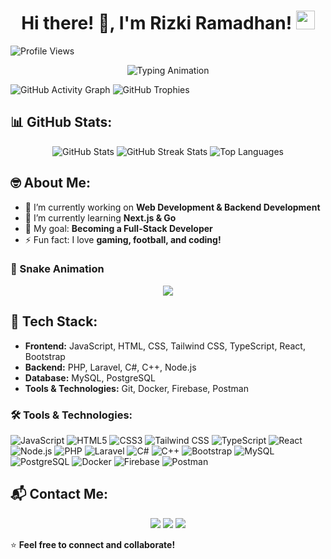 <h1 align="center">
  Hi there! 👋, I'm Rizki Ramadhan!
  <img src="https://media.giphy.com/media/hvRJCLFzcasrR4ia7z/giphy.gif" width="30px"/>
</h1>

![Profile Views](https://komarev.com/ghpvc/?username=rizkiramadhan12121&color=blue&style=flat)

<p align="center">
  <img src="https://readme-typing-svg.herokuapp.com?font=Fira+Code&duration=2000&pause=1000&color=F7F7F7&center=true&vCenter=true&width=435&lines=Full-Stack+Developer;Passionate+about+Coding+%26+Tech;Always+Learning+New+Things" alt="Typing Animation" />
</p>

![GitHub Activity Graph](https://github-readme-activity-graph.cyclic.app/graph?username=rizkiramadhan12121&theme=tokyonight)
![GitHub Trophies](https://github-profile-trophy.vercel.app/?username=rizkiramadhan12121&theme=tokyonight)


## 📊 GitHub Stats:
<p align="center">
  <img src="https://github-readme-stats.vercel.app/api?username=rizkiramadhan12121&show_icons=true&theme=tokyonight" alt="GitHub Stats" />
  <img src="https://github-readme-streak-stats.herokuapp.com/?user=rizkiramadhan12121&theme=tokyonight" alt="GitHub Streak Stats" />
  <img src="https://github-readme-stats.vercel.app/api/top-langs/?username=rizkiramadhan12121&layout=compact&theme=tokyonight" alt="Top Languages" />
</p>

## 🤓 About Me:
- 🔭 I’m currently working on **Web Development & Backend Development**  
- 🌱 I’m currently learning **Next.js & Go**  
- 🎯 My goal: **Becoming a Full-Stack Developer**  
- ⚡ Fun fact: I love **gaming, football, and coding!**  

### 🐍 Snake Animation  
<p align="center">
  <img src="https://github.com/rizkiramadhan12121/rizkiramadhan12121/blob/output/github-contribution-grid-snake.svg" />
</p>




## 🚀 Tech Stack:
- **Frontend:** JavaScript, HTML, CSS, Tailwind CSS, TypeScript, React, Bootstrap  
- **Backend:** PHP, Laravel, C#, C++, Node.js  
- **Database:** MySQL, PostgreSQL  
- **Tools & Technologies:** Git, Docker, Firebase, Postman  

### 🛠 Tools & Technologies:
![JavaScript](https://img.shields.io/badge/JavaScript-F7DF1E?style=flat&logo=javascript&logoColor=black)
![HTML5](https://img.shields.io/badge/HTML5-E34F26?style=flat&logo=html5&logoColor=white)
![CSS3](https://img.shields.io/badge/CSS3-1572B6?style=flat&logo=css3&logoColor=white)
![Tailwind CSS](https://img.shields.io/badge/TailwindCSS-38B2AC?style=flat&logo=tailwind-css&logoColor=white)
![TypeScript](https://img.shields.io/badge/TypeScript-3178C6?style=flat&logo=typescript&logoColor=white)
![React](https://img.shields.io/badge/React-61DAFB?style=flat&logo=react&logoColor=black)
![Node.js](https://img.shields.io/badge/Node.js-339933?style=flat&logo=node.js&logoColor=white)
![PHP](https://img.shields.io/badge/PHP-777BB4?style=flat&logo=php&logoColor=white)
![Laravel](https://img.shields.io/badge/Laravel-FF2D20?style=flat&logo=laravel&logoColor=white)
![C#](https://img.shields.io/badge/C%23-239120?style=flat&logo=c-sharp&logoColor=white)
![C++](https://img.shields.io/badge/C++-00599C?style=flat&logo=c%2B%2B&logoColor=white)
![Bootstrap](https://img.shields.io/badge/Bootstrap-7952B3?style=flat&logo=bootstrap&logoColor=white)
![MySQL](https://img.shields.io/badge/MySQL-005C84?style=flat&logo=mysql&logoColor=white)
![PostgreSQL](https://img.shields.io/badge/PostgreSQL-316192?style=flat&logo=postgresql&logoColor=white)
![Docker](https://img.shields.io/badge/Docker-2496ED?style=flat&logo=docker&logoColor=white)
![Firebase](https://img.shields.io/badge/Firebase-FFCA28?style=flat&logo=firebase&logoColor=black)
![Postman](https://img.shields.io/badge/Postman-FF6C37?style=flat&logo=postman&logoColor=white)

## 📬 Contact Me:
<p align="center">
  <a href="https://www.instagram.com/kyyrrmdhnn_/" target="blank"><img src="https://img.shields.io/badge/Instagram-%23E4405F.svg?style=flat&logo=instagram&logoColor=white" /></a>
  <a href="https://www.tiktok.com/@userr11124688" target="blank"><img src="https://img.shields.io/badge/TikTok-%23000000.svg?style=flat&logo=tiktok&logoColor=white" /></a>
  <a href="https://wa.me/+6283849028638" target="blank"><img src="https://img.shields.io/badge/WhatsApp-25D366?style=flat&logo=whatsapp&logoColor=white" /></a>
</p>

⭐️ **Feel free to connect and collaborate!**
